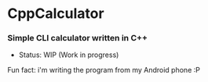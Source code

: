# CppCalculator
### Simple CLI calculator written in C++

- Status: WIP (Work in progress)

Fun fact: i'm writing the program from my Android phone :P
